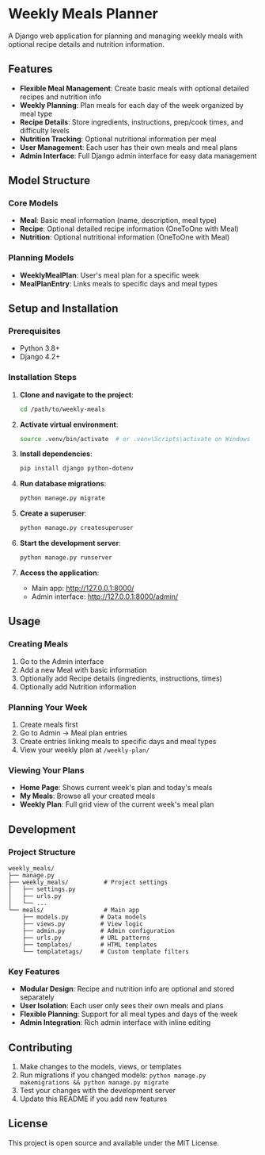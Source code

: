 # Weekly Meals Planner

A Django web application for planning and managing weekly meals with optional recipe details and nutrition information.

## Features

- **Flexible Meal Management**: Create basic meals with optional detailed recipes and nutrition info
- **Weekly Planning**: Plan meals for each day of the week organized by meal type
- **Recipe Details**: Store ingredients, instructions, prep/cook times, and difficulty levels
- **Nutrition Tracking**: Optional nutritional information per meal
- **User Management**: Each user has their own meals and meal plans
- **Admin Interface**: Full Django admin interface for easy data management

## Model Structure

### Core Models
- **Meal**: Basic meal information (name, description, meal type)
- **Recipe**: Optional detailed recipe information (OneToOne with Meal)
- **Nutrition**: Optional nutritional information (OneToOne with Meal)

### Planning Models
- **WeeklyMealPlan**: User's meal plan for a specific week
- **MealPlanEntry**: Links meals to specific days and meal types

## Setup and Installation

### Prerequisites
- Python 3.8+
- Django 4.2+

### Installation Steps

1. **Clone and navigate to the project**:
   ```bash
   cd /path/to/weekly-meals
   ```

2. **Activate virtual environment**:
   ```bash
   source .venv/bin/activate  # or .venv\Scripts\activate on Windows
   ```

3. **Install dependencies**:
   ```bash
   pip install django python-dotenv
   ```

4. **Run database migrations**:
   ```bash
   python manage.py migrate
   ```

5. **Create a superuser**:
   ```bash
   python manage.py createsuperuser
   ```

6. **Start the development server**:
   ```bash
   python manage.py runserver
   ```

7. **Access the application**:
   - Main app: http://127.0.0.1:8000/
   - Admin interface: http://127.0.0.1:8000/admin/

## Usage

### Creating Meals
1. Go to the Admin interface
2. Add a new Meal with basic information
3. Optionally add Recipe details (ingredients, instructions, times)
4. Optionally add Nutrition information

### Planning Your Week
1. Create meals first
2. Go to Admin → Meal plan entries
3. Create entries linking meals to specific days and meal types
4. View your weekly plan at `/weekly-plan/`

### Viewing Your Plans
- **Home Page**: Shows current week's plan and today's meals
- **My Meals**: Browse all your created meals
- **Weekly Plan**: Full grid view of the current week's meal plan

## Development

### Project Structure
```
weekly_meals/
├── manage.py
├── weekly_meals/          # Project settings
│   ├── settings.py
│   ├── urls.py
│   └── ...
└── meals/                 # Main app
    ├── models.py         # Data models
    ├── views.py          # View logic
    ├── admin.py          # Admin configuration
    ├── urls.py           # URL patterns
    ├── templates/        # HTML templates
    └── templatetags/     # Custom template filters
```

### Key Features
- **Modular Design**: Recipe and nutrition info are optional and stored separately
- **User Isolation**: Each user only sees their own meals and plans
- **Flexible Planning**: Support for all meal types and days of the week
- **Admin Integration**: Rich admin interface with inline editing

## Contributing

1. Make changes to the models, views, or templates
2. Run migrations if you changed models: `python manage.py makemigrations && python manage.py migrate`
3. Test your changes with the development server
4. Update this README if you add new features

## License

This project is open source and available under the MIT License.
